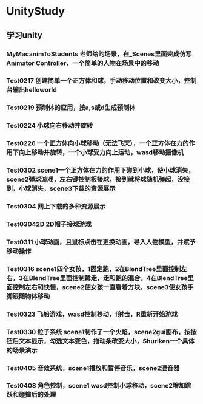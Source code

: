 # UnityStudy

## 学习unity

### MyMacanimToStudents 老师给的场景，在_Scenes里面完成仿写Animator Controller，一个简单的人物在场景中的移动

### Test0217 创建简单一个正方体和球，手动移动位置和改变大小，控制台输出helloworld

### Test0219 预制体的应用，按a,s或d生成预制体

### Test0224 小球向右移动并旋转

### Test0226 一个正方体向小球移动（无法飞天），一个正方体在力的作用下向上移动并旋转，一个小球受力向上运动，wasd移动摄像机

### Test0302 scene1一个正方体在力的作用下碰到小球，使小球消失，scene2弹球游戏，左右键控制板接球，接到就将球随机弹起，没接到，小球消失，scene3下载的资源展示

### Test0304 网上下载的多种资源展示

### Test03042D 2D帽子接球游戏

### Test0311 小球动画，且鼠标点击在更换动画，导入人物模型，并赋予移动操作

### Test0316 scene1四个女孩，1固定跑，2在BlendTree里面控制左右，3在BlendTree里面控制蹲走，走和跑的混合，4在BlendTree里面控制左右和快慢，scene2使女孩一直看着方块，scene3使女孩手脚跟随物体移动

### Test0323 飞船游戏，wasd控制移动，f射击，R重新开始游戏

### Test0330 粒子系统 scene1制作了一个火焰，scene2gui画布，按按钮后文本显示，勾选文本变色，拖动条改变大小，Shuriken一个具体的场景演示

### Test0405 音效系统，scene1播放和暂停音乐，scene2混音器

### Test0408 角色控制，scene1 wasd控制小球移动，scene2增加跳跃和碰撞后的处理